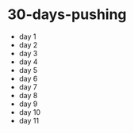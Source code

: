 # 30-days-pushing

 - day 1
 - day 2
 - day 3
 - day 4
 - day 5
 - day 6
 - day 7
 - day 8
 - day 9
 - day 10
 - day 11